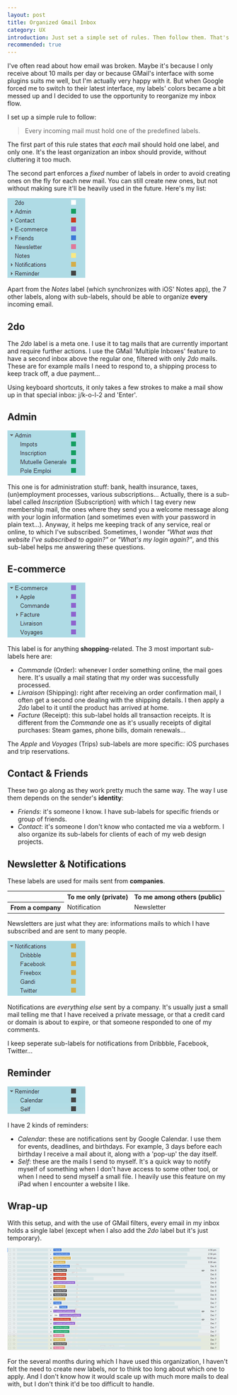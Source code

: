 ```yaml
---
layout: post
title: Organized Gmail Inbox
category: UX
introduction: Just set a simple set of rules. Then follow them. That's it.
recommended: true
---
```


I've often read about how email was broken. Maybe it's because I only receive about 10 mails per day or because GMail's interface with some plugins suits me well, but I'm actually very happy with it. But when Google forced me to switch to their latest interface, my labels' colors became a bit messed up and I decided to use the opportunity to reorganize my inbox flow.

I set up a simple rule to follow:

> Every incoming mail must hold one of the predefined labels.

The first part of this rule states that *each* mail should hold one label, and only one. It's the least organization an inbox should provide, without cluttering it too much.

The second part enforces a *fixed* number of labels in order to avoid creating ones on the fly for each new mail. You can still create new ones, but not without making sure it'll be heavily used in the future. Here's my list:

![GMail labels organization](/images/gmail-labels-organization.png)

Apart from the *Notes* label (which synchronizes with iOS' Notes app), the 7 other labels, along with sub-labels, should be able to organize **every** incoming email.

## 2do

The *2do* label is a meta one. I use it to tag mails that are currently important and require further actions. I use the GMail 'Multiple Inboxes' feature to have a second inbox above the regular one, filtered with only *2do* mails. These are for example mails I need to respond to, a shipping process to keep track off, a due payment...

Using keyboard shortcuts, it only takes a few strokes to make a mail show up in that special inbox: j/k-o-l-2 and 'Enter'.

## Admin

![Admin label](/images/label-admin.png)

This one is for administration stuff: bank, health insurance, taxes, (un)employment processes, various subscriptions... Actually, there is a sub-label called *Inscription* (Subscription) with which I tag every new membership mail, the ones where they send you a welcome message along with your login information (and sometimes even with your password in plain text...). Anyway, it helps me keeping track of any service, real or online, to which I've subscribed. Sometimes, I wonder *"What was that website I've subscribed to again?"* or *"What's my login again?"*, and this sub-label helps me answering these questions.

## E-commerce

![E-commerce label](/images/label-e-commerce.png)

This label is for anything **shopping**-related. The 3 most important sub-labels here are:

* *Commande* (Order): whenever I order something online, the mail goes here. It's usually a mail stating that my order was successfully processed.
* *Livraison* (Shipping): right after receiving an order confirmation mail, I often get a second one dealing with the shipping details. I then apply a *2do* label to it until the product has arrived at home.
* *Facture* (Receipt): this sub-label holds all transaction receipts. It is different from the *Commande* one as it's usually receipts of digital purchases: Steam games, phone bills, domain renewals...

The *Apple* and *Voyages* (Trips) sub-labels are more specific: iOS purchases and trip reservations.

## Contact & Friends

These two go along as they work pretty much the same way. The way I use them depends on the sender's **identity**:

* *Friends*: it's someone I know. I have sub-labels for specific friends or group of friends.
* *Contact*: it's someone I don't know who contacted me via a webform. I also organize its sub-labels for clients of each of my web design projects.

## Newsletter & Notifications

These labels are used for mails sent from **companies**.

<table>
  <tr>
    <td class="empty"></td>
    <th>To me only (private)</th>
    <th>To me among others (public)</th>
  </tr>
  <tr>
    <th>From a company</th>
    <td>Notification</td>
    <td>Newsletter</td>
  </tr>
</table>

Newsletters are just what they are: informations mails to which I have subscribed and are sent to many people.

![Notifications label](/images/label-notifications.png)

Notifications are *everything else* sent by a company. It's usually just a small mail telling me that I have received a private message, or that a credit card or domain is about to expire, or that someone responded to one of my comments.

I keep seperate sub-labels for notifications from Dribbble, Facebook, Twitter...

## Reminder

![Reminder label](/images/label-reminder.png)

I have 2 kinds of reminders:

* *Calendar*: these are notifications sent by Google Calendar. I use them for events, deadlines, and birthdays. For example, 3 days before each birthday I receive a mail about it, along with a 'pop-up' the day itself.
* *Self*: these are the mails I send to myself. It's a quick way to notify myself of something when I don't have access to some other tool, or when I need to send myself a small file. I heavily use this feature on my iPad when I encounter a website I like.

## Wrap-up

With this setup, and with the use of GMail filters, every email in my inbox holds a single label (except when I also add the *2do* label but it's just temporary).

![GMail Organized Inbox](/images/gmail-organized-inbox.png)

For the several months during which I have used this organization, I haven't felt the need to create new labels, nor to think too long about which one to apply. And I don't know how it would scale up with much more mails to deal with, but I don't think it'd be too difficult to handle.
